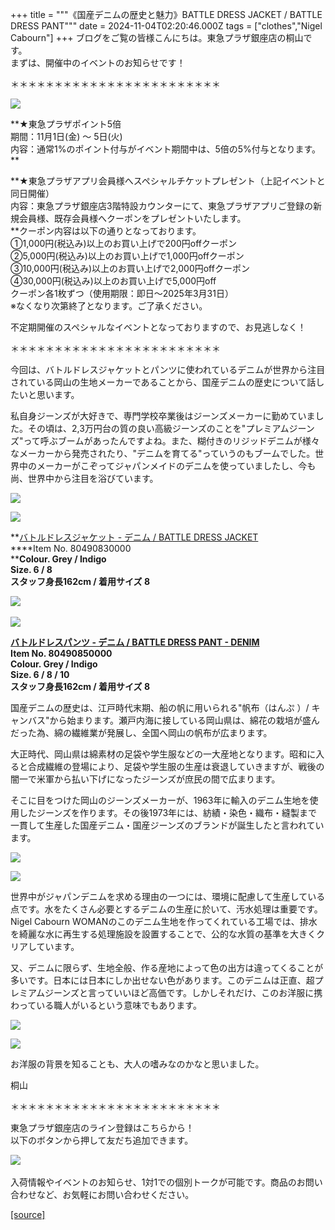 +++
title = """《国産デニムの歴史と魅力》BATTLE DRESS JACKET / BATTLE DRESS PANT"""
date = 2024-11-04T02:20:46.000Z
tags = ["clothes","Nigel Cabourn"]
+++
ブログをご覧の皆様こんにちは。東急プラザ銀座店の桐山です。  
まずは、開催中のイベントのお知らせです！  
  
＊＊＊＊＊＊＊＊＊＊＊＊＊＊＊＊＊＊＊＊＊＊＊＊

![](https://cdn.shopify.com/s/files/1/0094/9295/5196/files/IMG_0671_520533a5-91a6-4a96-a281-8a26da59aa88_480x480.jpg?v=1730284783)  

**★東急プラザポイント5倍  
期間：11月1日(金) ～ 5日(火)  
内容：通常1%のポイント付与がイベント期間中は、5倍の5%付与となります。  
**

**★東急プラザアプリ会員様へスペシャルチケットプレゼント（上記イベントと同日開催）  
内容：東急プラザ銀座店3階特設カウンターにて、東急プラザアプリご登録の新規会員様、既存会員様へクーポンをプレゼントいたします。  
**クーポン内容は以下の通りとなっております。  
①1,000円(税込み)以上のお買い上げで200円offクーポン  
②5,000円(税込み)以上のお買い上げで1,000円offクーポン  
③10,000円(税込み)以上のお買い上げで2,000円offクーポン  
④30,000円(税込み)以上のお買い上げで5,000円off  
クーポン各1枚ずつ（使用期限：即日～2025年3月31日）  
※なくなり次第終了となります。ご了承ください。

不定期開催のスペシャルなイベントとなっておりますので、お見逃しなく！

＊＊＊＊＊＊＊＊＊＊＊＊＊＊＊＊＊＊＊＊＊＊＊＊

今回は、バトルドレスジャケットとパンツに使われているデニムが世界から注目されている岡山の生地メーカーであることから、国産デニムの歴史について話したいと思います。

私自身ジーンズが大好きで、専門学校卒業後はジーンズメーカーに勤めていました。その頃は、2,3万円台の質の良い高級ジーンズのことを"プレミアムジーンズ"って呼ぶブームがあったんですよね。また、糊付きのリジッドデニムが様々なメーカーから発売されたり、"デニムを育てる"っていうのもブームでした。世界中のメーカーがこぞってジャパンメイドのデニムを使っていましたし、今も尚、世界中から注目を浴びています。

![](https://cdn.shopify.com/s/files/1/0094/9295/5196/files/IMG_0678_f3e7d9ba-f448-4dbb-972d-68c9464a858f_480x480.jpg?v=1730286318)

![](https://cdn.shopify.com/s/files/1/0094/9295/5196/files/IMG_0701_19090e25-fb8d-467d-9de9-eb91d5612e8c_480x480.jpg?v=1730286235)

**[バトルドレスジャケット - デニム / BATTLE DRESS JACKET](https://cabourn.jp/products/80490830000)  
****Item No. 80490830000  
****Colour. Grey / Indigo**  
**Size. 6 / 8**  
**スタッフ身長162cm / 着用サイズ 8**

﻿![](https://cdn.shopify.com/s/files/1/0094/9295/5196/files/IMG_0814_7e1a718c-9853-447d-89df-fdfa24db7ccf_480x480.jpg?v=1730286474)

![](https://cdn.shopify.com/s/files/1/0094/9295/5196/files/IMG_0838_d69f4345-f67d-452a-a986-9f0dd1e894c6_480x480.jpg?v=1730286235)

**[バトルドレスパンツ - デニム / BATTLE DRESS PANT - DENIM](https://cabourn.jp/products/80490850000)  
Item No. 80490850000**  
**Colour. Grey / Indigo**  
**Size. 6 / 8 / 10**  
**スタッフ身長162cm / 着用サイズ 8**

国産デニムの歴史は、江戸時代末期、船の帆に用いられる"帆布（はんぷ ）/ キャンバス"から始まります。瀬戸内海に接している岡山県は、綿花の栽培が盛んだった為、綿の繊維業が発展し、全国へ岡山の帆布が広まります。  
  
大正時代、岡山県は綿素材の足袋や学生服などの一大産地となります。昭和に入ると合成繊維の登場により、足袋や学生服の生産は衰退していきますが、戦後の闇一で米軍から払い下げになったジーンズが庶民の間で広まります。  
  
そこに目をつけた岡山のジーンズメーカーが、1963年に輸入のデニム生地を使用したジーンズを作ります。その後1973年には、紡績・染色・織布・縫製まで一貫して生産した国産デニム・国産ジーンズのブランドが誕生したと言われています。

![](https://cdn.shopify.com/s/files/1/0094/9295/5196/files/IMG_0729_4fbd3370-906d-42b1-bc76-0b46f2ddefe3_480x480.jpg?v=1730286698)

![](https://cdn.shopify.com/s/files/1/0094/9295/5196/files/IMG_0769_919d46d8-0914-4878-86d1-b45c360fc1c2_480x480.jpg?v=1730286698)

世界中がジャパンデニムを求める理由の一つには、環境に配慮して生産している点です。水をたくさん必要とするデニムの生産に於いて、汚水処理は重要です。Nigel Cabourn WOMANのこのデニム生地を作ってくれている工場では、排水を綺麗な水に再生する処理施設を設置することで、公的な水質の基準を大きくクリアしています。  
  
又、デニムに限らず、生地全般、作る産地によって色の出方は違ってくることが多いです。日本には日本にしか出せない色があります。このデニムは正直、超プレミアムジーンズと言っていいほど高価です。しかしそれだけ、このお洋服に携わっている職人がいるという意味でもあります。

![](https://cdn.shopify.com/s/files/1/0094/9295/5196/files/IMG_0846_eca1a1f0-b357-46ca-abb4-54eb629848af_480x480.jpg?v=1730286829)

![](https://cdn.shopify.com/s/files/1/0094/9295/5196/files/IMG_0872_480x480.jpg?v=1730286829)

お洋服の背景を知ることも、大人の嗜みなのかなと思いました。

桐山

＊＊＊＊＊＊＊＊＊＊＊＊＊＊＊＊＊＊＊＊＊＊＊＊

東急プラザ銀座店のライン登録はこちらから！  
以下のボタンから押して友だち追加できます。 

[![](https://scdn.line-apps.com/n/line_add_friends/btn/ja.png)](https://lin.ee/BYB8FHk) 

入荷情報やイベントのお知らせ、1対1での個別トークが可能です。商品のお問い合わせなど、お気軽にお問い合わせください。

[[source]](https://cabourn.jp/blogs/shop-info/tokyuplazaginza20241104)
